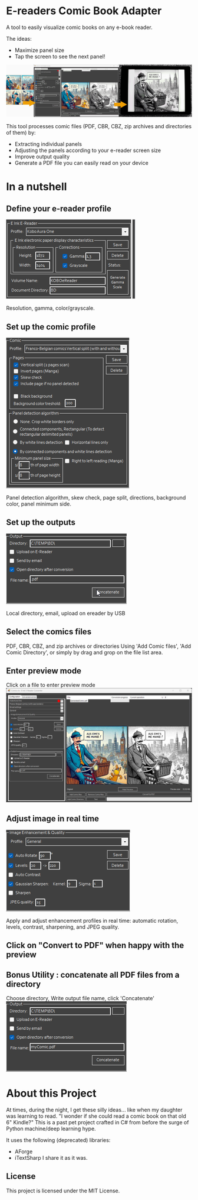 # E-readers Comic Book Adapter

A tool to easily visualize comic books on any e-book reader.

The ideas: 
- Maximize panel size
- Tap the screen to see the next panel!

![screenshot](https://github.com/Gauff/ComicStripToKindle/blob/master/screenshot.png)

This tool processes comic files (PDF, CBR, CBZ, zip archives and directories of them) by: 
- Extracting individual panels
- Adjusting the panels according to your e-reader screen size
- Improve output quality
- Generate a PDF file you can easily read on your device


# In a nutshell

## Define your e-reader profile
![ereader profile](https://github.com/Gauff/ComicStripToKindle/blob/master/resources/screenshots/ereaderProfile.png)

Resolution, gamma, color/grayscale.

## Set up the comic profile
![comic profile](https://github.com/Gauff/ComicStripToKindle/blob/master/resources/screenshots/comicProfile.png)

Panel detection algorithm, skew check, page split, directions, background color, panel minimum side.
 
## Set up the outputs
![output profile](https://github.com/Gauff/ComicStripToKindle/blob/master/resources/screenshots/outputProfile.png)

Local directory, email, upload on ereader by USB
 
## Select the comics files 
PDF, CBR, CBZ, and zip archives or directories
Using 'Add Comic files', 'Add Comic Directory', or simply by drag and grop on the file list area.

## Enter preview mode
Click on a file to enter preview mode
![preview](https://github.com/Gauff/ComicStripToKindle/blob/master/resources/screenshots/preview.png)

## Adjust image in real time
![adjust images](https://github.com/Gauff/ComicStripToKindle/blob/master/resources/screenshots/imageEnhancementProfile.png)

Apply and adjust enhancement profiles in real time: automatic rotation, levels, contrast, sharpening, and JPEG quality.

## Click on "Convert to PDF" when happy with the preview

## Bonus Utility : concatenate all PDF files from a directory
Choose directory, Write output file name, click 'Concatenate'
![concatenate](https://github.com/Gauff/ComicStripToKindle/blob/master/resources/screenshots/concatenate.png)


# About this Project

At times, during the night, I get these silly ideas... like when my daughter was learning to read.
"I wonder if she could read a comic book on that old 6" Kindle?"
This is a past pet project crafted in C# from before the surge of Python machine/deep learning hype.
  
It uses the following  (deprecated) libraries:
- AForge
- iTextSharp
I share it as it was.

## License

This project is licensed under the MIT License.
